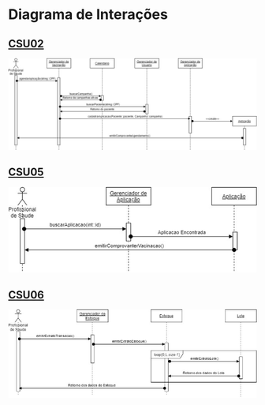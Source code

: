 # Diagrama de  Interações

## [CSU02](CSU02.md)

![](../doc/DSCSU02.jpeg)

## [CSU05](CSU05.md)

![](../doc/DSCSU05.jpeg)


## [CSU06](CSU06.md)

![](../doc/DSCSU06.jpeg)


